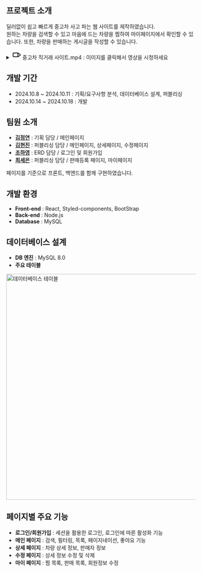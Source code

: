 
## 프로젝트 소개
딜러없이 쉽고 빠르게 중고차 사고 파는 웹 사이트를 제작하였습니다.  
원하는 차량을 검색할 수 있고 마음에 드는 차량을 찜하여 마이페이지에서 확인할 수 있습니다. 또한, 차량을 판매하는 게시글을 작성할 수 있습니다.  

<details>
  <summary>
    <svg xmlns="http://www.w3.org/2000/svg" width="24" height="24" viewBox="0 0 24 24" fill="none" stroke="currentColor" stroke-width="2" stroke-linecap="round" stroke-linejoin="round">
  <rect x="3" y="7" width="13" height="10" rx="2" ry="2"></rect>
  <polygon points="16 7 22 11 22 13 16 17 16 7"></polygon>
</svg>
    중고차 직거래 사이트.mp4  :  이미지를 클릭해서 영상을 시청하세요 
  </summary>

  [![유튜브 미리보기 이미지](https://img.youtube.com/vi/QKTLlbQ3dWc&t/0.jpg)](https://www.youtube.com/watch?v=QKTLlbQ3dWc&t)
</details>


## 개발 기간
- 2024.10.8 ~ 2024.10.11 : 기획/요구사항 분석, 데이터베이스 설계, 퍼블리싱   
- 2024.10.14 ~ 2024.10.18 : 개발  


## 팀원 소개
- **[김정연](https://github.com/lakelover0611)** : 기획 담당  / 메인페이지
- **[김현진](https://github.com/0515khj)** : 퍼블리싱 담당  /  메인페이지, 상세페이지, 수정페이지
- **[조하영](https://github.com/bigbro5232)** : ERD 담당  /  로그인 및 회원가입
- **[최세은](https://github.com/CuteSeeun)** : 퍼블리싱 담당  /  판매등록 페이지, 마이페이지

페이지를 기준으로 프론트, 백엔드를 함께 구현하였습니다.  


## 개발 환경
- **Front-end** : React, Styled-components, BootStrap
- **Back-end** : Node.js
- **Database** : MySQL


## 데이터베이스 설계
- **DB 엔진** : MySQL 8.0
- **주요 테이블**
<img src="https://github.com/CuteSeeun/Web-UsedCar/blob/main/table.jpg" alt="데이터베이스 테이블" width="600" />

## 페이지별 주요 기능
- **로그인/회원가입** : 세션을 활용한 로그인, 로그인에 따른 활성화 기능
- **메인 페이지** : 검색, 필터링, 목록, 페이지네이션, 좋아요 기능
- **상세 페이지** : 차량 상세 정보, 판매자 정보 
- **수정 페이지** : 상세 정보 수정 및 삭제
- **마이 페이지** : 찜 목록, 판매 목록, 회원정보 수정
